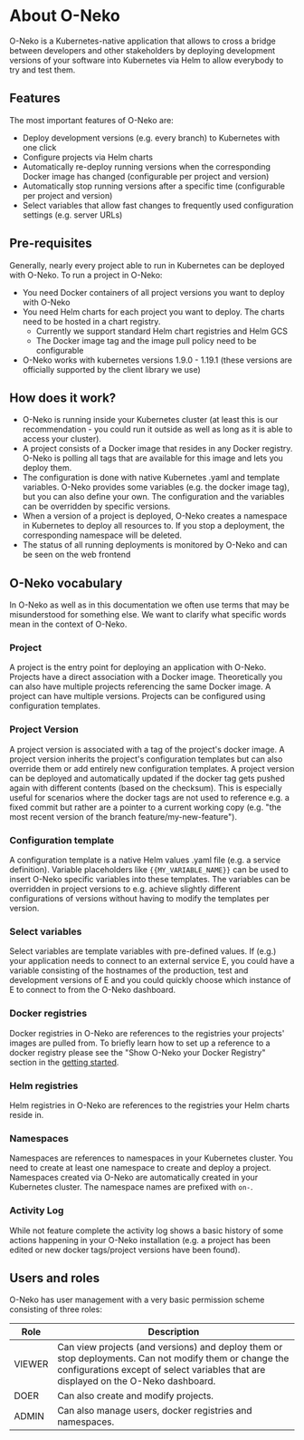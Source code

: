 # About O-Neko

O-Neko is a Kubernetes-native application that allows to cross a bridge between developers and other stakeholders by deploying
development versions of your software into Kubernetes via Helm to allow everybody to try and test them.

## Features

The most important features of O-Neko are:

* Deploy development versions (e.g. every branch) to Kubernetes with one click
* Configure projects via Helm charts
* Automatically re-deploy running versions when the corresponding Docker image has changed (configurable per project and version)
* Automatically stop running versions after a specific time (configurable per project and version)
* Select variables that allow fast changes to frequently used configuration settings (e.g. server URLs)

## Pre-requisites

Generally, nearly every project able to run in Kubernetes can be deployed with O-Neko. To run a project in O-Neko:

* You need Docker containers of all project versions you want to deploy with O-Neko
* You need Helm charts for each project you want to deploy. The charts need to be hosted in a chart registry.
    * Currently we support standard Helm chart registries and Helm GCS
    * The Docker image tag and the image pull policy need to be configurable
* O-Neko works with kubernetes versions 1.9.0 - 1.19.1 (these versions are officially supported by the client library we use)

## How does it work?

* O-Neko is running inside your Kubernetes cluster (at least this is our recommendation - you could run it outside as well as long as it is able to access your cluster).
* A project consists of a Docker image that resides in any Docker registry. O-Neko is polling all tags that are available for this image and lets you deploy them.
* The configuration is done with native Kubernetes .yaml and template variables. O-Neko provides some variables (e.g. the docker image tag), but you can also define your own. The configuration and the variables can be overridden by specific versions.
* When a version of a project is deployed, O-Neko creates a namespace in Kubernetes to deploy all resources to. If you stop a deployment, the corresponding namespace will be deleted.
* The status of all running deployments is monitored by O-Neko and can be seen on the web frontend

## O-Neko vocabulary

In O-Neko as well as in this documentation we often use terms that may be misunderstood for something else. We want
to clarify what specific words mean in the context of O-Neko.

### Project
A project is the entry point for deploying an application with O-Neko. Projects have a direct
association with a Docker image. Theoretically you can also have multiple projects referencing the same Docker image.
A project can have multiple versions. Projects can be configured using configuration templates.

### Project Version

A project version is associated with a tag of the project's docker image.
A project version inherits the project's configuration templates but can also override them or add entirely new configuration
templates. A project version can be deployed and automatically updated if the docker tag gets pushed again with different
contents (based on the checksum). This is especially useful for scenarios where the docker tags are not used to reference
e.g. a fixed commit but rather are a pointer to a current working copy (e.g. "the most recent version of the branch 
feature/my-new-feature").

### Configuration template

A configuration template is a native Helm values .yaml file (e.g. a service definition).
Variable placeholders like `{{MY_VARIABLE_NAME}}` can be used to insert O-Neko specific variables into these templates.
The variables can be overridden in project versions to e.g. achieve slightly different configurations of versions without
having to modify the templates per version.

### Select variables

Select variables are template variables with pre-defined values. If (e.g.) your application
needs to connect to an external service E, you could have a variable consisting of the hostnames of the production, test
and development versions of E and you could quickly choose which instance of E to connect to from the O-Neko dashboard.

### Docker registries

Docker registries in O-Neko are references to the registries your projects'
images are pulled from. To briefly learn how to set up a reference to a docker registry please see the 
"Show O-Neko your Docker Registry" section in the [getting started](./GETTING_STARTED.md).

### Helm registries

Helm registries in O-Neko are references to the registries your Helm charts reside in.

### Namespaces

Namespaces are references to namespaces in your Kubernetes cluster. You need to create at least one namespace to create and
deploy a project. Namespaces created via O-Neko are automatically created in your Kubernetes cluster. The namespace names
are prefixed with `on-`.

### Activity Log

While not feature complete the activity log shows a basic history of some actions happening in your O-Neko installation (e.g. a project
has been edited or new docker tags/project versions have been found).

## Users and roles

O-Neko has user management with a very basic permission scheme consisting of three roles:

| Role | Description |
| --- | --- |
| VIEWER | Can view projects (and versions) and deploy them or stop deployments. Can not modify them or change the configurations except of select variables that are displayed on the O-Neko dashboard. |
| DOER | Can also create and modify projects. |
| ADMIN | Can also manage users, docker registries and namespaces. |
